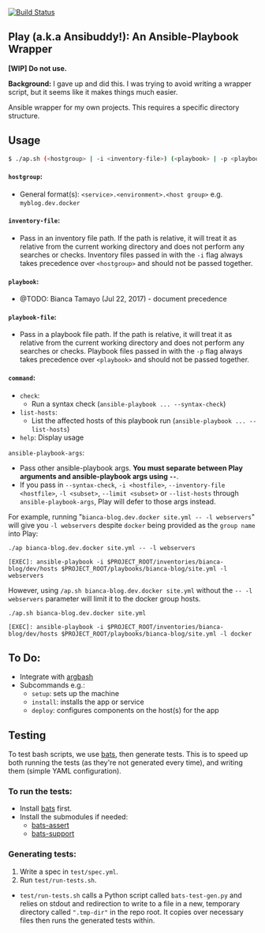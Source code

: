 [![Build Status](https://travis-ci.org/btamayo/play.svg?branch=master)](https://travis-ci.org/btamayo/play)

## Play (a.k.a Ansibuddy!): An Ansible-Playbook Wrapper

**[WIP] Do not use.**

**Background:** I gave up and did this. I was trying to avoid writing a wrapper script, but it seems like it makes things much easier.

Ansible wrapper for my own projects. This requires a specific directory structure.


## Usage

```bash
$ ./ap.sh (<hostgroup> | -i <inventory-file>) (<playbook> | -p <playbook-file>) [<command>...] -- [ansible-playbook-args]
```

#### `hostgroup`:
  - General format(s): `<service>.<environment>.<host group>` e.g. `myblog.dev.docker`

#### `inventory-file`:
  - Pass in an inventory file path. If the path is relative, it will treat it as relative from the current working directory and does not perform any searches or checks. Inventory files passed in with the `-i` flag always takes precedence over `<hostgroup>` and should not be passed together.

#### `playbook`:
  - @TODO: Bianca Tamayo (Jul 22, 2017) - document precedence 

#### `playbook-file`:
  - Pass in a playbook file path. If the path is relative, it will treat it as relative from the current working directory and does not perform any searches or checks. Playbook files passed in with the `-p` flag always takes precedence over `<playbook>` and should not be passed together.

#### `command`:
  - `check`: 
    - Run a syntax check (`ansible-playbook ... --syntax-check`)
  - `list-hosts`: 
    - List the affected hosts of this playbook run (`ansible-playbook ... --list-hosts`)
  - `help`: Display usage


`ansible-playbook-args`: 
  - Pass other ansible-playbook args. **You must separate between Play arguments and ansible-playbook args using `--`**. 
  - If you pass in `--syntax-check`, `-i <hostfile>`,  `--inventory-file <hostfile>`, `-l <subset>`, `--limit <subset>` or `--list-hosts` through `ansible-playbook-args`, Play will defer to those args instead.

For example, running "`bianca-blog.dev.docker site.yml -- -l webservers`" will give you `-l webservers` despite `docker` being provided as the `group name` into Play:

```
./ap bianca-blog.dev.docker site.yml -- -l webservers

[EXEC]: ansible-playbook -i $PROJECT_ROOT/inventories/bianca-blog/dev/hosts $PROJECT_ROOT/playbooks/bianca-blog/site.yml -l webservers
```

However, using `/ap.sh bianca-blog.dev.docker site.yml` without the `-- -l webservers` parameter will limit it to the docker group hosts.

```
./ap.sh bianca-blog.dev.docker site.yml

[EXEC]: ansible-playbook -i $PROJECT_ROOT/inventories/bianca-blog/dev/hosts $PROJECT_ROOT/playbooks/bianca-blog/site.yml -l docker
```



## To Do:

- Integrate with [argbash](https://github.com/matejak/argbash)
- Subcommands e.g.:
    - `setup`: sets up the machine
    - `install`: installs the app or service
    - `deploy`: configures components on the host(s) for the app


## Testing

To test bash scripts, we use [bats](https://github.com/sstephenson/bats), then generate tests. This is to speed up both running the tests (as they're not generated every time), and writing them (simple YAML configuration).

### To run the tests:
- Install [bats](https://github.com/sstephenson/bats) first.
- Install the submodules if needed:
    - [bats-assert](https://github.com/ztombol/bats-assert)
    - [bats-support](https://github.com/ztombol/bats-support)

### Generating tests:

1. Write a spec in `test/spec.yml`.
2. Run `test/run-tests.sh`.

- `test/run-tests.sh` calls a Python script called `bats-test-gen.py` and relies on stdout and redirection to write to a file in a new, temporary directory called `".tmp-dir"` in the repo root. It copies over necessary files then runs the generated tests within.
